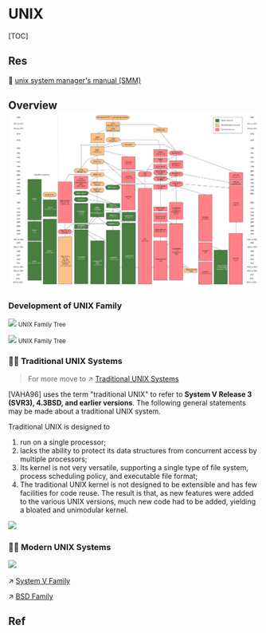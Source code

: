 # UNIX

[TOC]



## Res
📂 [unix system manager's manual (SMM)](https://www.netbsd.org/docs/bsd/lite2/smm.html)



## Overview![](../../../../Assets/Pics/Pasted%20image%2020230302220507.png)
### Development of UNIX Family

![](../../../../../Assets/Pics/Pasted%20image%2020230302220507.png)
<small>UNIX Family Tree</small>


![](../../../../../Assets/Pics/Pasted%20image%2020230302220447.png)
<small>UNIX Family Tree</small>


### 👴🏿 Traditional UNIX Systems
> For more move to ↗ [Traditional UNIX Systems](📌%20UNIX%20Basics/Traditional%20UNIX%20Systems.md)

[VAHA96] uses the term "traditional UNIX" to refer to **System V Release 3 (SVR3), 4.3BSD, and earlier versions**. The following general statements may be made about a traditional UNIX system. 

Traditional UNIX is designed to 
1. run on a single processor;
2. lacks the ability to protect its data structures from concurrent access by multiple processors;
3. Its kernel is not very versatile, supporting a single type of file system, process scheduling policy, and executable file format;
4. The traditional UNIX kernel is not designed to be extensible and has few facilities for code reuse. The result is that, as new features were added to the various UNIX versions, much new code had to be added, yielding a bloated and unimodular kernel.


![](../../../../../Assets/Pics/Screenshot%202023-03-02%20at%209.26.30%20PM.png)


### 🧒🏻 Modern UNIX Systems
![](../../../../../Assets/Pics/Screenshot%202023-03-02%20at%209.28.48%20PM.png)


↗ [System V Family](System%20V%20Family/System%20V%20Family.md)

↗ [BSD Family](BSD%20Family/BSD%20Family.md)



## Ref

